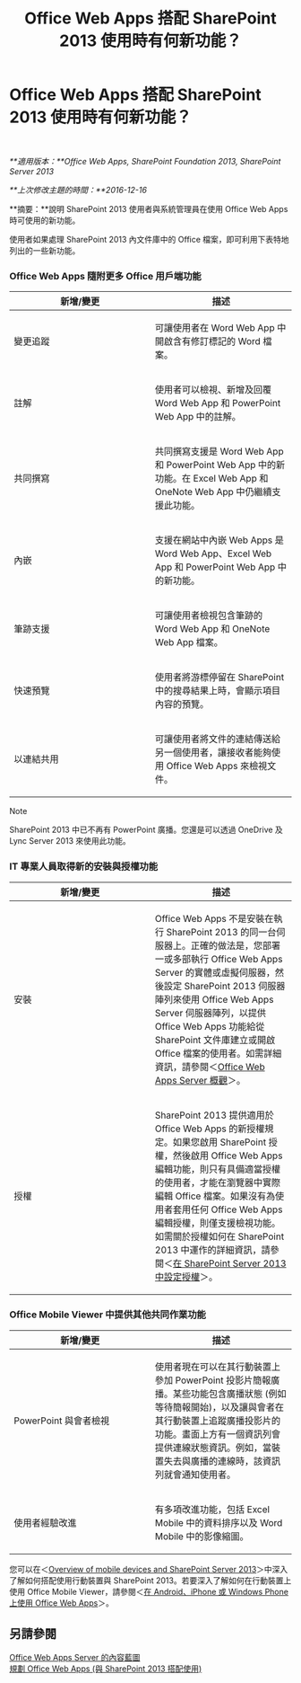 ﻿---
title: Office Web Apps 搭配 SharePoint 2013 使用時有何新功能？
TOCTitle: Office Web Apps 搭配 SharePoint 2013 使用時有何新功能？
ms:assetid: fc26f45c-fdd2-45be-a924-c8a1c0a5924c
ms:mtpsurl: https://technet.microsoft.com/zh-tw/library/Dn455087(v=office.15)
ms:contentKeyID: 59152163
ms.date: 02/08/2018
mtps_version: v=office.15
ms.translationtype: HT
---

# Office Web Apps 搭配 SharePoint 2013 使用時有何新功能？

 

_**適用版本：**Office Web Apps, SharePoint Foundation 2013, SharePoint Server 2013_

_**上次修改主題的時間：**2016-12-16_

**摘要：**說明 SharePoint 2013 使用者與系統管理員在使用 Office Web Apps 時可使用的新功能。


使用者如果處理 SharePoint 2013 內文件庫中的 Office 檔案，即可利用下表特地列出的一些新功能。

### Office Web Apps 隨附更多 Office 用戶端功能

<table>
<colgroup>
<col style="width: 50%" />
<col style="width: 50%" />
</colgroup>
<thead>
<tr class="header">
<th>新增/變更</th>
<th>描述</th>
</tr>
</thead>
<tbody>
<tr class="odd">
<td><p>變更追蹤</p></td>
<td><p>可讓使用者在 Word Web App 中開啟含有修訂標記的 Word 檔案。</p></td>
</tr>
<tr class="even">
<td><p>註解</p></td>
<td><p>使用者可以檢視、新增及回覆 Word Web App 和 PowerPoint Web App 中的註解。</p></td>
</tr>
<tr class="odd">
<td><p>共同撰寫</p></td>
<td><p>共同撰寫支援是 Word Web App 和 PowerPoint Web App 中的新功能。在 Excel Web App 和 OneNote Web App 中仍繼續支援此功能。</p></td>
</tr>
<tr class="even">
<td><p>內嵌</p></td>
<td><p>支援在網站中內嵌 Web Apps 是 Word Web App、Excel Web App 和 PowerPoint Web App 中的新功能。</p></td>
</tr>
<tr class="odd">
<td><p>筆跡支援</p></td>
<td><p>可讓使用者檢視包含筆跡的 Word Web App 和 OneNote Web App 檔案。</p></td>
</tr>
<tr class="even">
<td><p>快速預覽</p></td>
<td><p>使用者將游標停留在 SharePoint 中的搜尋結果上時，會顯示項目內容的預覽。</p></td>
</tr>
<tr class="odd">
<td><p>以連結共用</p></td>
<td><p>可讓使用者將文件的連結傳送給另一個使用者，讓接收者能夠使用 Office Web Apps 來檢視文件。</p></td>
</tr>
</tbody>
</table>


> [!NOTE]
> SharePoint 2013 中已不再有 PowerPoint 廣播。您還是可以透過 OneDrive 及 Lync Server 2013 來使用此功能。


### IT 專業人員取得新的安裝與授權功能

<table>
<colgroup>
<col style="width: 50%" />
<col style="width: 50%" />
</colgroup>
<thead>
<tr class="header">
<th>新增/變更</th>
<th>描述</th>
</tr>
</thead>
<tbody>
<tr class="odd">
<td><p>安裝</p></td>
<td><p>Office Web Apps 不是安裝在執行 SharePoint 2013 的同一台伺服器上。正確的做法是，您部署一或多部執行 Office Web Apps Server 的實體或虛擬伺服器，然後設定 SharePoint 2013 伺服器陣列來使用 Office Web Apps Server 伺服器陣列，以提供 Office Web Apps 功能給從 SharePoint 文件庫建立或開啟 Office 檔案的使用者。如需詳細資訊，請參閱＜<a href="office-web-apps-server-overview.md">Office Web Apps Server 概觀</a>＞。</p></td>
</tr>
<tr class="even">
<td><p>授權</p></td>
<td><p>SharePoint 2013 提供適用於 Office Web Apps 的新授權規定。如果您啟用 SharePoint 授權，然後啟用 Office Web Apps 編輯功能，則只有具備適當授權的使用者，才能在瀏覽器中實際編輯 Office 檔案。如果沒有為使用者套用任何 Office Web Apps 編輯授權，則僅支援檢視功能。如需關於授權如何在 SharePoint 2013 中運作的詳細資訊，請參閱＜<a href="https://technet.microsoft.com/zh-tw/library/jj219627(v=office.15)">在 SharePoint Server 2013 中設定授權</a>＞。</p></td>
</tr>
</tbody>
</table>


### Office Mobile Viewer 中提供其他共同作業功能

<table>
<colgroup>
<col style="width: 50%" />
<col style="width: 50%" />
</colgroup>
<thead>
<tr class="header">
<th>新增/變更</th>
<th>描述</th>
</tr>
</thead>
<tbody>
<tr class="odd">
<td><p>PowerPoint 與會者檢視</p></td>
<td><p>使用者現在可以在其行動裝置上參加 PowerPoint 投影片簡報廣播。某些功能包含廣播狀態 (例如等待簡報開始)，以及讓與會者在其行動裝置上追蹤廣播投影片的功能。畫面上方有一個資訊列會提供連線狀態資訊。例如，當裝置失去與廣播的連線時，該資訊列就會通知使用者。</p></td>
</tr>
<tr class="even">
<td><p>使用者經驗改進</p></td>
<td><p>有多項改進功能，包括 Excel Mobile 中的資料排序以及 Word Mobile 中的影像縮圖。</p></td>
</tr>
</tbody>
</table>


您可以在＜[Overview of mobile devices and SharePoint Server 2013](https://technet.microsoft.com/zh-tw/library/fp161351\(v=office.15\))＞中深入了解如何搭配使用行動裝置與 SharePoint 2013。若要深入了解如何在行動裝置上使用 Office Mobile Viewer，請參閱＜[在 Android、iPhone 或 Windows Phone 上使用 Office Web Apps](http://go.microsoft.com/fwlink/p/?linkid=271045)＞。

## 另請參閱


[Office Web Apps Server 的內容藍圖](content-roadmap-for-office-web-apps-server.md)  
[規劃 Office Web Apps (與 SharePoint 2013 搭配使用)](plan-office-web-apps-used-with-sharepoint-2013.md)  
  

[](plan-office-web-apps-used-with-sharepoint-2013.md)

